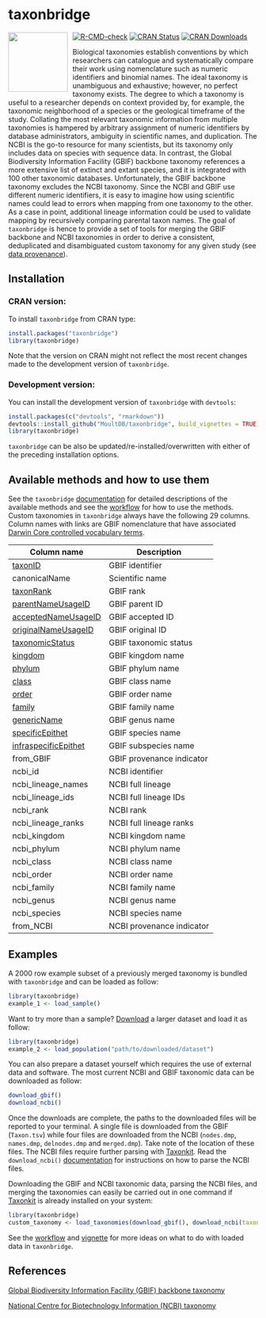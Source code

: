 
# taxonbridge
<img src="https://github.com/MoultDB/taxonbridge/blob/master/taxonbridge_logo.png" align="left" style="margin: 0px 10px 0px 0px;" alt="" width="120"></img>
<!-- badges: start -->
[![R-CMD-check](https://github.com/MoultDB/taxonbridge/actions/workflows/main.yml/badge.svg)](https://github.com/MoultDB/taxonbridge/actions/workflows/main.yml)
[![CRAN Status](https://www.r-pkg.org/badges/version/taxonbridge)](https://CRAN.R-project.org/package=taxonbridge)
[![CRAN Downloads](https://cranlogs.r-pkg.org/badges/grand-total/taxonbridge)](https://cran.r-project.org/package=taxonbridge)
<!-- badges: end -->

Biological taxonomies establish conventions by which researchers can catalogue and systematically compare their work using nomenclature such as numeric identifiers and binomial names. The ideal taxonomy is unambiguous and exhaustive; however, no perfect taxonomy exists. The degree to which a taxonomy is useful to a researcher depends on context provided by, for example, the taxonomic neighborhood of a species or the geological timeframe of the study. Collating the most relevant taxonomic information from multiple taxonomies is hampered by arbitrary assignment of numeric identifiers by database administrators, ambiguity in scientific names, and duplication. The NCBI is the go-to resource for many scientists, but its taxonomy only includes data on species with sequence data. In contrast, the Global Biodiversity Information Facility (GBIF) backbone taxonomy references a more extensive list of extinct and extant species, and it is integrated with 100 other taxonomic databases. Unfortunately, the GBIF backbone taxonomy excludes the NCBI taxonomy. Since the NCBI and GBIF use different numeric identifiers, it is easy to imagine how using scientific names could lead to errors when mapping from one taxonomy to the other. As a case in point, additional lineage information could be used to validate mapping by recursively comparing parental taxon names. The goal of `taxonbridge` is hence to provide a set of tools for merging the GBIF backbone and NCBI taxonomies in order to derive a consistent, deduplicated and disambiguated custom taxonomy for any given study (see [data provenance](https://github.com/MoultDB/taxonbridge/blob/master/taxonbridge_data_provenance.pdf)).

## Installation

### CRAN version:

To install `taxonbridge` from CRAN type:

``` r
install.packages("taxonbridge")
library(taxonbridge)
```

Note that the version on CRAN might not reflect the most recent changes made to the development version of `taxonbridge`.

### Development version:

You can install the development version of `taxonbridge` with `devtools`:

``` r
install.packages(c("devtools", "rmarkdown"))
devtools::install_github("MoultDB/taxonbridge", build_vignettes = TRUE)
library(taxonbridge)
```

`taxonbridge` can be also be updated/re-installed/overwritten with either of the preceding installation options. 

## Available methods and how to use them

See the `taxonbridge` [documentation](https://rdocumentation.org/packages/taxonbridge/) for detailed descriptions of the available methods and see the [workflow](https://github.com/MoultDB/taxonbridge/blob/master/taxonbridge_workflow.pdf) for how to use the methods. Custom taxonomies in `taxonbridge` always have the following 29 columns. Column names with links are GBIF nomenclature that have associated [Darwin Core controlled vocabulary terms](https://dwc.tdwg.org).

Column name  		 	| Description
-----------------------	| -------------
[taxonID](https://dwc.tdwg.org/terms/)				 	| GBIF identifier
canonicalName		 	| Scientific name 
[taxonRank](https://dwc.tdwg.org/terms/)			 	| GBIF rank
[parentNameUsageID](https://dwc.tdwg.org/terms/)	 	| GBIF parent ID
[acceptedNameUsageID](https://dwc.tdwg.org/terms/)	 	| GBIF accepted ID
[originalNameUsageID](https://dwc.tdwg.org/terms/)	 	| GBIF original ID
[taxonomicStatus](https://dwc.tdwg.org/terms/)		 	| GBIF taxonomic status
[kingdom](https://dwc.tdwg.org/terms/)  			 	| GBIF kingdom name
[phylum](https://dwc.tdwg.org/terms/)  			 	| GBIF phylum name
[class](https://dwc.tdwg.org/terms/)  				 	| GBIF class name
[order](https://dwc.tdwg.org/terms/) 				 	| GBIF order name
[family](https://dwc.tdwg.org/terms/)  			 	| GBIF family name
[genericName](https://dwc.tdwg.org/terms/)  		 	| GBIF genus name
[specificEpithet](https://dwc.tdwg.org/terms/) 	    | GBIF species name
[infraspecificEpithet](https://dwc.tdwg.org/terms/)	| GBIF subspecies name	
from_GBIF 			 	| GBIF provenance indicator	
ncbi_id  				| NCBI identifier			
ncbi_lineage_names 		| NCBI full lineage
ncbi_lineage_ids		| NCBI full lineage IDs
ncbi_rank  				| NCBI rank
ncbi_lineage_ranks		| NCBI full lineage ranks
ncbi_kingdom			| NCBI kingdom name
ncbi_phylum				| NCBI phylum name
ncbi_class				| NCBI class name
ncbi_order				| NCBI order name
ncbi_family				| NCBI family name
ncbi_genus				| NCBI genus name
ncbi_species			| NCBI species name
from_NCBI				| NCBI provenance indicator

## Examples

A 2000 row example subset of a previously merged taxonomy is bundled with `taxonbridge` and can be loaded as follow:

``` r
library(taxonbridge)
example_1 <- load_sample()
```

Want to try more than a sample? [Download](https://drive.google.com/file/d/1gpvm9QKdOcuGo_cIXPkAgGlB-qfKZZU6/view?usp=sharing) a larger dataset and load it as follow:

``` r
library(taxonbridge)
example_2 <- load_population("path/to/downloaded/dataset")
```
You can also prepare a dataset yourself which requires the use of external data and software. The most current NCBI and GBIF taxonomic data can be downloaded as follow:

``` r
download_gbif()
download_ncbi()
```

Once the downloads are complete, the paths to the downloaded files will be reported to your terminal. A single file is downloaded from the GBIF (`Taxon.tsv`) while four files are downloaded from the NCBI (`nodes.dmp`, `names.dmp`, `delnodes.dmp` and `merged.dmp`). Take note of the location of these files. The NCBI files require further parsing with [Taxonkit](https://bioinf.shenwei.me/taxonkit/download/). Read the `download_ncbi()` [documentation](https://rdocumentation.org/packages/taxonbridge/) for instructions on how to parse the NCBI files.

Downloading the GBIF and NCBI taxonomic data, parsing the NCBI files, and merging the taxonomies can easily be carried out in one command if [Taxonkit](https://bioinf.shenwei.me/taxonkit/download/) is already installed on your system: 
``` r
library(taxonbridge)
custom_taxonomy <- load_taxonomies(download_gbif(), download_ncbi(taxonkitpath = "/path/to/taxonkit"))
```

See the [workflow](https://github.com/MoultDB/taxonbridge/blob/master/taxonbridge_workflow.pdf) and [vignette](https://CRAN.R-project.org/package=taxonbridge) for more ideas on what to do with loaded data in `taxonbridge`.

## References

[Global Biodiversity Information Facility (GBIF) backbone taxonomy](https://hosted-datasets.gbif.org/datasets/backbone/current/)

[National Centre for Biotechnology Information (NCBI) taxonomy](https://ftp.ncbi.nlm.nih.gov/pub/taxonomy/)
